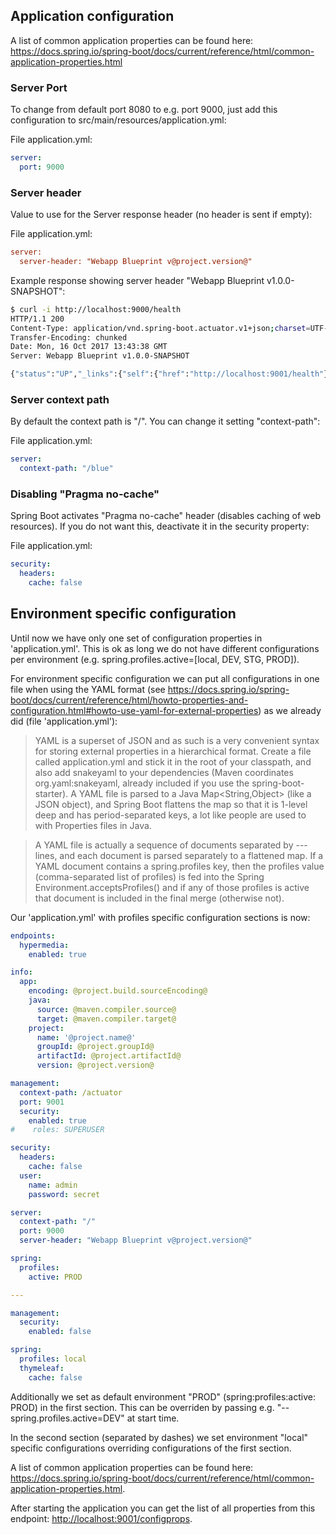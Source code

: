 ## Application configuration

A list of common application properties can be found here: <https://docs.spring.io/spring-boot/docs/current/reference/html/common-application-properties.html>

### Server Port

To change from default port 8080 to e.g. port 9000, just add this configuration to src/main/resources/application.yml:

File application.yml:

```yml
server:
  port: 9000
```

### Server header

Value to use for the Server response header (no header is sent if empty):

File application.yml:

```ini
server:
  server-header: "Webapp Blueprint v@project.version@"
```

Example response showing server header "Webapp Blueprint v1.0.0-SNAPSHOT":

```sh
$ curl -i http://localhost:9000/health
HTTP/1.1 200 
Content-Type: application/vnd.spring-boot.actuator.v1+json;charset=UTF-8
Transfer-Encoding: chunked
Date: Mon, 16 Oct 2017 13:43:38 GMT
Server: Webapp Blueprint v1.0.0-SNAPSHOT

{"status":"UP","_links":{"self":{"href":"http://localhost:9001/health"}}}
```

### Server context path

By default the context path is "/". You can change it setting "context-path":

File application.yml:

```yml
server:
  context-path: "/blue"
```

### Disabling "Pragma no-cache"

Spring Boot activates "Pragma no-cache" header (disables caching of web resources).
If you do not want this, deactivate it in the security property:

File application.yml:

```yml
security:
  headers:
    cache: false
```

## Environment specific configuration

Until now we have only one set of configuration properties in 'application.yml'. This is ok as long we do not have different configurations per environment (e.g. spring.profiles.active=\[local, DEV, STG, PROD\]).

For environment specific configuration we can put all configurations in one file when using the YAML format (see <https://docs.spring.io/spring-boot/docs/current/reference/html/howto-properties-and-configuration.html#howto-use-yaml-for-external-properties>) as we already did (file 'application.yml'):

> YAML is a superset of JSON and as such is a very convenient syntax for storing external properties in a hierarchical format.
> Create a file called application.yml and stick it in the root of your classpath, and also add snakeyaml to your dependencies (Maven coordinates org.yaml:snakeyaml, already included if you use the spring-boot-starter). A YAML file is parsed to a Java Map<String,Object> (like a JSON object), and Spring Boot flattens the map so that it is 1-level deep and has period-separated keys, a lot like people are used to with Properties files in Java.

> A YAML file is actually a sequence of documents separated by --- lines, and each document is parsed separately to a flattened map.
> If a YAML document contains a spring.profiles key, then the profiles value (comma-separated list of profiles) is fed into the Spring Environment.acceptsProfiles() and if any of those profiles is active that document is included in the final merge (otherwise not).

Our 'application.yml' with profiles specific configuration sections is now:

```yml
endpoints:
  hypermedia:
    enabled: true

info:
  app:
    encoding: @project.build.sourceEncoding@
    java:
      source: @maven.compiler.source@
      target: @maven.compiler.target@
    project:
      name: '@project.name@'
      groupId: @project.groupId@
      artifactId: @project.artifactId@
      version: @project.version@

management:
  context-path: /actuator
  port: 9001
  security:
    enabled: true
#    roles: SUPERUSER

security:
  headers:
    cache: false
  user:
    name: admin
    password: secret

server:
  context-path: "/"
  port: 9000
  server-header: "Webapp Blueprint v@project.version@"

spring:
  profiles:
    active: PROD

---

management:
  security:
    enabled: false

spring:
  profiles: local
  thymeleaf:
    cache: false
```

Additionally we set as default environment "PROD" (spring:profiles:active: PROD) in the first section. This can be overriden by passing e.g. "--spring.profiles.active=DEV" at start time.

In the second section (separated by dashes) we set environment "local" specific configurations overriding configurations of the first section.

A list of common application properties can be found here: <https://docs.spring.io/spring-boot/docs/current/reference/html/common-application-properties.html>.

After starting the application you can get the list of all properties from this endpoint: <http://localhost:9001/configprops>.
